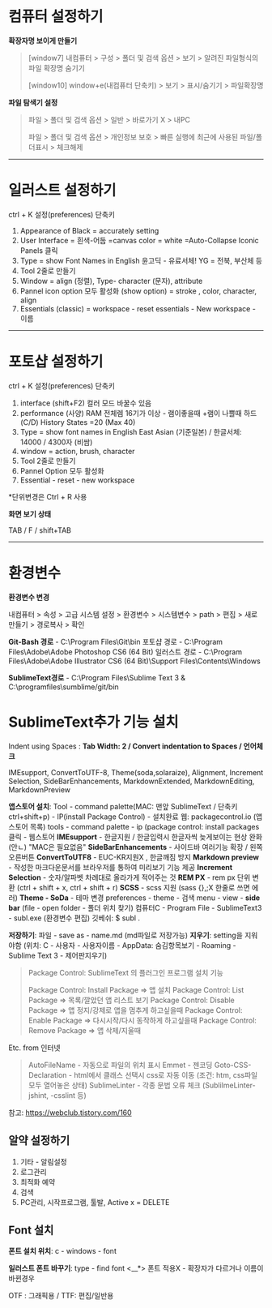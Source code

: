 # 컴퓨터 설정하기

**확장자명 보이게 만들기**

> [window7] 내컴퓨터 > 구성 > 폴더 및 검색 옵션 > 보기 > 알려진 파일형식의 파일 확장명 숨기기
>
> [window10] window+e(내컴퓨터 단축키) > 보기 > 표시/숨기기 > 파일확장명

**파일 탐색기 설정**

> 파일 > 폴더 및 검색 옵션 > 일반  > 바로가기 X  > 내PC
>
> 파일 > 폴더 및 검색 옵션 > 개인정보 보호 > 빠른 실행에 최근에 사용된 파일/폴더표시 > 체크해제



---



# 일러스트 설정하기

ctrl + K 설정(preferences)  단축키

1. Appearance of Black = accurately setting
2. User Interface = 흰색-어둡
   =canvas color = white
   =Auto-Collapse Iconic Panels 클릭
3. Type = show Font Names in English
   윤고딕 - 유료서체! YG = 전북, 부산체 등 
4. Tool 2줄로 만들기
5. Window = align (정렬), Type- character (문자), attribute
6. Pannel icon option 모두 활성화 (show option) =  stroke , color, character, align
7. Essentials (classic) = workspace - reset essentials - New workspace - 이름



---



# 포토샵 설정하기

ctrl + K 설정(preferences) 단축키

1. interface (shift+F2) 컬러 모드 바꿀수 있음
2. performance (사양)
   RAM 전체렘 16기가 이상  - 램이좋을때 +램이 나쁠때
   하드 (C/D)
   History States =20 (Max 40)
3. Type = show font names in English
   East Asian (기준일본) / 한글서체: 14000 / 4300자 (비쌈)
4. window = action, brush, character
5. Tool 2줄로 만들기
6. Pannel Option 모두 활성화
7. Essential - reset - new workspace

*단위변경은 Ctrl + R 사용

**화면 보기 상태**

TAB / F / shift+TAB



---



# 환경변수

**환경변수 변경**

내컴퓨터 > 속성 >  고급 시스템 설정 > 환경변수 > 시스템변수 > path > 편집 > 새로만들기 > 경로복사 > 확인

**Git-Bash 경로** - C:\Program Files\Git\bin
포토샵 경로 - C:\Program Files\Adobe\Adobe Photoshop CS6 (64 Bit)
일러스트 경로 - C:\Program Files\Adobe\Adobe Illustrator CS6 (64 Bit)\Support Files\Contents\Windows

**SublimeText경로** - C:\Program Files\Sublime Text 3 & C:\programfiles\sumblime/git/bin



# SublimeText추가 기능 설치

Indent using Spaces : **Tab Width: 2 / Convert indentation to Spaces / 언어체크**

IMEsupport, ConvertToUTF-8, Theme(soda,solaraize), Alignment, Increment Selection, SideBarEnhancements, MarkdownExtended, MarkdownEditing, MarkdownPreview

**앱스토어 설치**: Tool - command palette(MAC: 맨앞 SublimeText / 단축키ctrl+shift+p) - IP(install Package Control) - 설치완료
웹: packagecontrol.io (앱스토어 목록)
tools - command palette - ip (package control: install packages 클릭 - 웹스토어 
**IMEsupport** -  한글지원 / 한글입력시 한글자씩 늦게보이는 현상 완화 (안ㄴ) "MAC은 필요없음" 
**SideBarEnhancements** - 사이드바 여러기능 확장 / 왼쪽 오른버튼 
**ConvertToUTF8** - EUC-KR지원X , 한글깨짐 방지
**Markdown preview** - 작성한 마크다운문서를 브라우저를 통하여 미리보기 기능 제공
**Increment Selection** - 숫자/알파벳 차례대로 올라가게 적어주는 것
**REM PX** - rem px 단위 변환 (ctrl + shift + x, ctrl + shift + r)
**SCSS** - scss 지원 (sass {},;X 한줄로 쓰면 에러)
**Theme - SoDa** - 테마 변경 preferences - theme - 검색
menu - view - **side bar** (file - open folder - 폴더 위치 찾기)
컴퓨터C - Program File - SublimeText3 - subl.exe (환경변수 편집)  깃베쉬: $ subl .

**저장하기**: 파일 - save as - name.md (md파일로 저장가능)
**지우기**: setting을 지워야함 (위치: C - 사용자 - 사용자이름 - AppData: 숨김항목보기 - Roaming - Sublime Text 3 - 제어판지우기)

> Package Control: SublimeText 의 플러그인 프로그램 설치 기능
>
> Package Control: Install Package => 앱 설치
> Package Control: List Package => 목록/깔았던 앱 리스트 보기
> Package Control: Disable Package => 앱 정지/강제로 앱을 멈추게 하고싶을때
> Package Control: Enable Package => 다시시작/다시 동작하게 하고싶을때
> Package Control: Remove Package => 앱 삭제/지울때

Etc. from 인터넷

>AutoFileName - 자동으로 파일의 위치 표시
>Emmet - 젠코딩
>Goto-CSS-Declaration - html에서 클래스 선택시 css로 자동 이동 (조건: htm, css파일 모두 열어놓은 상태)
>SublimeLinter - 각종 문법 오류 체크 (SublilmeLinter-jshint, -csslint 등)

참고: https://webclub.tistory.com/160   

## 알약 설정하기

1. 기타 - 알림설정
2. 로그관리
3. 최적화 예약
4. 검색
5. PC관리, 시작프로그램, 툴발, Active x = DELETE



## Font 설치

**폰트 설치 위치**: c - windows - font

**일러스트 폰트 바꾸기**: type - find font
<__*>  폰트 적용X - 확장자가 다르거나 이름이 바뀐경우

OTF : 그래픽용 / TTF: 편집/일반용

